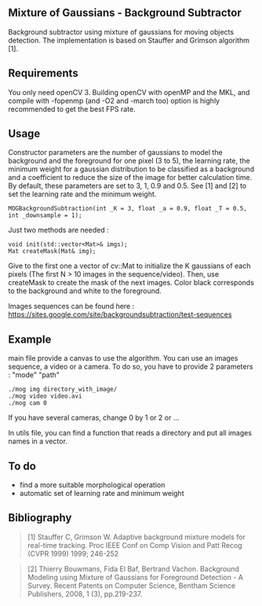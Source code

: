 ## Mixture of Gaussians - Background Subtractor
Background subtractor using mixture of gaussians for moving objects detection.
The implementation is based on Stauffer and Grimson algorithm [1].

## Requirements
You only need openCV 3. Building openCV with openMP and the MKL, and compile with -fopenmp (and -O2 and -march too) option is highly recommended to get the best FPS rate.

## Usage
Constructor parameters are the number of gaussians to model the background and the foreground for one pixel (3 to 5), the learning rate, the minimum weight for a gaussian distribution to be classified as a background and a coefficient to reduce the size of the image for better calculation time. By default, these parameters are set to 3, 1, 0.9 and 0.5. See [1] and [2] to set the learning rate and the minimum weight.

    MOGBackgroundSubtraction(int _K = 3, float _a = 0.9, float _T = 0.5, int _downsample = 1);

Just two methods are needed :

    void init(std::vector<Mat>& imgs); 
    Mat createMask(Mat& img);
  
Give to the first one a vector of cv::Mat to initialize the K gaussians of each pixels (The first N > 10 images in the sequence/video). Then, use createMask to create the mask of the next images. Color black corresponds to the background and white to the foreground. 

Images sequences can be found here : https://sites.google.com/site/backgroundsubtraction/test-sequences

## Example
main file provide a canvas to use the algorithm. You can use an images sequence, a video or a camera. To do so, you have to provide 2 parameters : "mode" "path"

    ./mog img directory_with_image/
    ./mog video video.avi   
    ./mog cam 0

If you have several cameras, change 0 by 1 or 2 or ...

In utils file, you can find a function that reads a directory and put all images names in a vector. 

## To do
* find a more suitable morphological operation
* automatic set of learning rate and minimum weight

## Bibliography
> [1] Stauffer C, Grimson W. Adaptive background mixture models for real-time tracking. Proc IEEE Conf on Comp Vision and Patt Recog (CVPR 1999) 1999; 246-252

> [2] Thierry Bouwmans, Fida El Baf, Bertrand Vachon. Background Modeling using Mixture of Gaussians for Foreground Detection - A Survey. Recent Patents on Computer Science, Bentham Science Publishers, 2008, 1 (3), pp.219-237. <hal-00338206>
